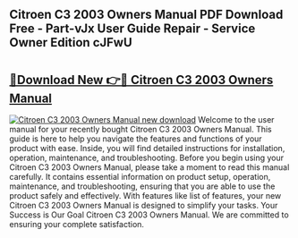 ## Citroen C3 2003 Owners Manual PDF Download Free - Part-vJx User Guide Repair - Service Owner Edition cJFwU

# <h2><a href="http://cf13148.oget.top/?id=Citroen+C3+2003+Owners+Manual">🔗Download New 👉🔴 Citroen C3 2003 Owners Manual</a></h2>

[![Citroen C3 2003 Owners Manual new download](https://i.imgur.com/5g1atiW.png)](http://cf13148.oget.top/?id=Citroen+C3+2003+Owners+Manual)
Welcome to the user manual for your recently bought Citroen C3 2003 Owners Manual. This guide is here to help you navigate the features and functions of your product with ease. Inside, you will find detailed instructions for installation, operation, maintenance, and troubleshooting. Before you begin using your Citroen C3 2003 Owners Manual, please take a moment to read this manual carefully. It contains essential information on product setup, operation, maintenance, and troubleshooting, ensuring that you are able to use the product safely and effectively. With features like list of features, your new Citroen C3 2003 Owners Manual is designed to simplify your tasks. Your Success is Our Goal Citroen C3 2003 Owners Manual. We are committed to ensuring your complete satisfaction.
